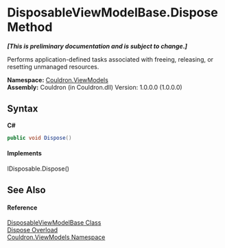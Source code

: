 # DisposableViewModelBase.Dispose Method 
 _**\[This is preliminary documentation and is subject to change.\]**_

Performs application-defined tasks associated with freeing, releasing, or resetting unmanaged resources.

**Namespace:**&nbsp;<a href="N_Couldron_ViewModels">Couldron.ViewModels</a><br />**Assembly:**&nbsp;Couldron (in Couldron.dll) Version: 1.0.0.0 (1.0.0.0)

## Syntax

**C#**<br />
``` C#
public void Dispose()
```


#### Implements
IDisposable.Dispose()<br />

## See Also


#### Reference
<a href="T_Couldron_ViewModels_DisposableViewModelBase">DisposableViewModelBase Class</a><br /><a href="Overload_Couldron_ViewModels_DisposableViewModelBase_Dispose">Dispose Overload</a><br /><a href="N_Couldron_ViewModels">Couldron.ViewModels Namespace</a><br />
